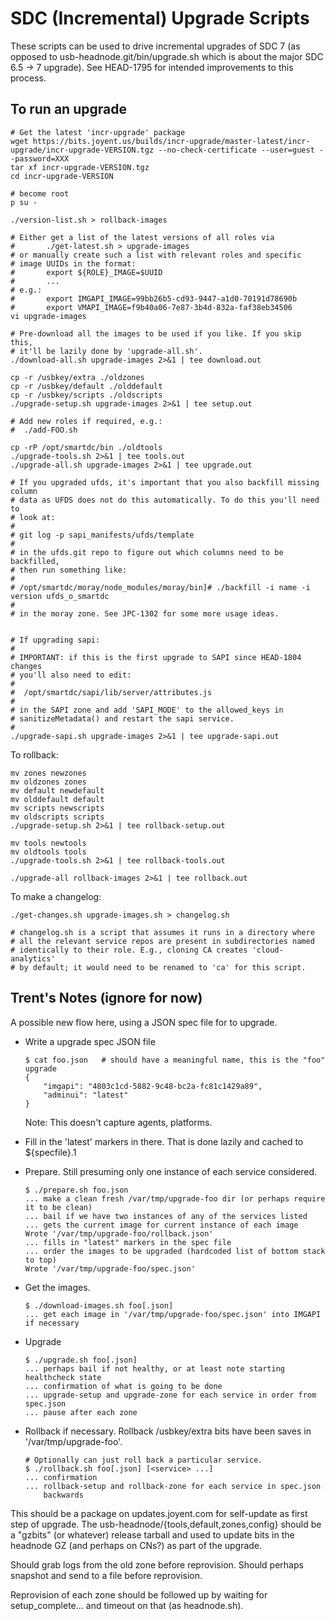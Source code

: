 # SDC (Incremental) Upgrade Scripts

These scripts can be used to drive incremental upgrades of SDC 7 (as opposed
to usb-headnode.git/bin/upgrade.sh which is about the major SDC 6.5 -> 7 upgrade).
See HEAD-1795 for intended improvements to this process.

## To run an upgrade

    # Get the latest 'incr-upgrade' package
    wget https://bits.joyent.us/builds/incr-upgrade/master-latest/incr-upgrade/incr-upgrade-VERSION.tgz --no-check-certificate --user=guest --password=XXX
    tar xf incr-upgrade-VERSION.tgz
    cd incr-upgrade-VERSION

    # become root
    p su -

    ./version-list.sh > rollback-images

    # Either get a list of the latest versions of all roles via
    #       ./get-latest.sh > upgrade-images
    # or manually create such a list with relevant roles and specific
    # image UUIDs in the format:
    #       export ${ROLE}_IMAGE=$UUID
    #       ...
    # e.g.:
    #       export IMGAPI_IMAGE=99bb26b5-cd93-9447-a1d0-70191d78690b
    #       export VMAPI_IMAGE=f9b40a06-7e87-3b4d-832a-faf38eb34506
    vi upgrade-images

    # Pre-download all the images to be used if you like. If you skip this,
    # it'll be lazily done by 'upgrade-all.sh'.
    ./download-all.sh upgrade-images 2>&1 | tee download.out

    cp -r /usbkey/extra ./oldzones
    cp -r /usbkey/default ./olddefault
    cp -r /usbkey/scripts ./oldscripts
    ./upgrade-setup.sh upgrade-images 2>&1 | tee setup.out

    # Add new roles if required, e.g.:
    #  ./add-FOO.sh

    cp -rP /opt/smartdc/bin ./oldtools
    ./upgrade-tools.sh 2>&1 | tee tools.out
    ./upgrade-all.sh upgrade-images 2>&1 | tee upgrade.out

    # If you upgraded ufds, it's important that you also backfill missing column
    # data as UFDS does not do this automatically. To do this you'll need to
    # look at:
    #
    # git log -p sapi_manifests/ufds/template
    #
    # in the ufds.git repo to figure out which columns need to be backfilled,
    # then run something like:
    #
    # /opt/smartdc/moray/node_modules/moray/bin]# ./backfill -i name -i version ufds_o_smartdc
    #
    # in the moray zone. See JPC-1302 for some more usage ideas.


    # If upgrading sapi:
    #
    # IMPORTANT: if this is the first upgrade to SAPI since HEAD-1804 changes
    # you'll also need to edit:
    #
    #  /opt/smartdc/sapi/lib/server/attributes.js
    #
    # in the SAPI zone and add 'SAPI_MODE' to the allowed_keys in
    # sanitizeMetadata() and restart the sapi service.
    #
    ./upgrade-sapi.sh upgrade-images 2>&1 | tee upgrade-sapi.out

To rollback:

    mv zones newzones
    mv oldzones zones
    mv default newdefault
    mv olddefault default
    mv scripts newscripts
    mv oldscripts scripts
    ./upgrade-setup.sh 2>&1 | tee rollback-setup.out

    mv tools newtools
    mv oldtools tools
    ./upgrade-tools.sh 2>&1 | tee rollback-tools.out

    ./upgrade-all rollback-images 2>&1 | tee rollback.out

To make a changelog:

    ./get-changes.sh upgrade-images.sh > changelog.sh

    # changelog.sh is a script that assumes it runs in a directory where
    # all the relevant service repos are present in subdirectories named
    # identically to their role. E.g., cloning CA creates 'cloud-analytics'
    # by default; it would need to be renamed to 'ca' for this script.


## Trent's Notes (ignore for now)

A possible new flow here, using a JSON spec file for to upgrade.

-   Write a upgrade spec JSON file

        $ cat foo.json   # should have a meaningful name, this is the "foo" upgrade
        {
            "imgapi": "4803c1cd-5882-9c48-bc2a-fc81c1429a89",
            "adminui": "latest"
        }

    Note: This doesn't capture agents, platforms.

-   Fill in the 'latest' markers in there. That is done lazily and cached
    to ${specfile}.1

-   Prepare. Still presuming only one instance of each service
    considered.

        $ ./prepare.sh foo.json
        ... make a clean fresh /var/tmp/upgrade-foo dir (or perhaps require it to be clean)
        ... bail if we have two instances of any of the services listed
        ... gets the current image for current instance of each image
        Wrote '/var/tmp/upgrade-foo/rollback.json'
        ... fills in "latest" markers in the spec file
        ... order the images to be upgraded (hardcoded list of bottom stack to top)
        Wrote '/var/tmp/upgrade-foo/spec.json'

-   Get the images.

        $ ./download-images.sh foo[.json]
        ... get each image in '/var/tmp/upgrade-foo/spec.json' into IMGAPI if necessary

-   Upgrade

        $ ./upgrade.sh foo[.json]
        ... perhaps bail if not healthy, or at least note starting healthcheck state
        ... confirmation of what is going to be done
        ... upgrade-setup and upgrade-zone for each service in order from spec.json
        ... pause after each zone

-   Rollback if necessary. Rollback /usbkey/extra bits have been saves in
    '/var/tmp/upgrade-foo'.

        # Optionally can just roll back a particular service.
        $ ./rollback.sh foo[.json] [<service> ...]
        ... confirmation
        ... rollback-setup and rollback-zone for each service in spec.json
            backwards

This should be a package on updates.joyent.com for self-update as first step of upgrade.
The usb-headnode/{tools,default,zones,config} should be a "gzbits" (or
whatever) release tarball and used to update bits in the headnode GZ (and perhaps on CNs?)
as part of the upgrade.

Should grab logs from the old zone before reprovision. Should perhaps snapshot and send
to a file before reprovision.

Reprovision of each zone should be followed up by waiting for setup_complete...
and timeout on that (as headnode.sh).
